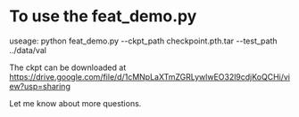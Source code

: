 # To use the feat_demo.py

useage:
    python feat_demo.py --ckpt_path checkpoint.pth.tar --test_path ../data/val
    
The ckpt can be downloaded at
    https://drive.google.com/file/d/1cMNpLaXTmZGRLywlwEO32l9cdjKoQCHi/view?usp=sharing

Let me know about more questions.